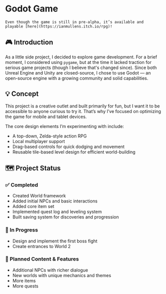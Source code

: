 # Godot Game

```{hint}
Even though the game is still in pre-alpha, it’s available and playable [here](https://ianmullens.itch.io/rpg)!
```
## 🎮 Introduction

As a little side project, I decided to explore game development. For a brief moment, I considered using `pygame`, but at the time it lacked traction for serious game projects (though I believe that's changed since). Since both Unreal Engine and Unity are closed-source, I chose to use Godot — an open-source engine with a growing community and solid capabilities.

## 💡 Concept

This project is a creative outlet and built primarily for fun, but I want it to be accessible to anyone curious to try it. That’s why I’ve focused on optimizing the game for mobile and tablet devices.

The core design elements I’m experimenting with include:
- A top-down, Zelda-style action RPG
- Local multiplayer support
- Drag-based controls for quick dodging and movement
- Reusable tile-based level design for efficient world-building

## 🗺️ Project Status

### ✅ Completed
- Created World framework
- Added initial NPCs and basic interactions
- Added core item set
- Implemented quest log and leveling system
- Built saving system for discoveries and progression

### 🔧 In Progress
- Design and implement the first boss fight
- Create entrances to World 2

### 🧭 Planned Content & Features
- Additional NPCs with richer dialogue
- New worlds with unique mechanics and themes
- More items
- More quests